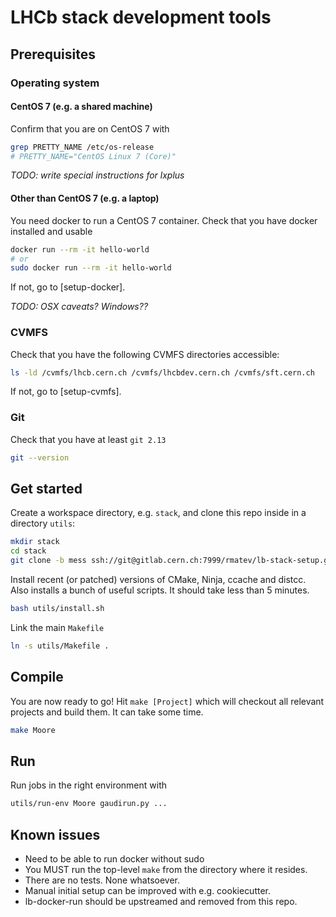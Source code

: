 # LHCb stack development tools

## Prerequisites
### Operating system
#### CentOS 7 (e.g. a shared machine)
Confirm that you are on CentOS 7 with
```sh
grep PRETTY_NAME /etc/os-release
# PRETTY_NAME="CentOS Linux 7 (Core)"
```
_TODO: write special instructions for lxplus_

#### Other than CentOS 7 (e.g. a laptop)
You need docker to run a CentOS 7 container.
Check that you have docker installed and usable
```sh
docker run --rm -it hello-world
# or
sudo docker run --rm -it hello-world
```
If not, go to [setup-docker].

_TODO: OSX caveats? Windows??_

### CVMFS
Check that you have the following CVMFS directories accessible:
```sh
ls -ld /cvmfs/lhcb.cern.ch /cvmfs/lhcbdev.cern.ch /cvmfs/sft.cern.ch
```
If not, go to [setup-cvmfs].

### Git
Check that you have at least `git 2.13`
```sh
git --version
```

## Get started
Create a workspace directory, e.g. `stack`, and clone this repo inside in a directory `utils`:
```sh
mkdir stack
cd stack
git clone -b mess ssh://git@gitlab.cern.ch:7999/rmatev/lb-stack-setup.git utils
```

Install recent (or patched) versions of CMake, Ninja, ccache and distcc. Also installs a bunch of useful scripts. It should take less than 5 minutes.
```sh
bash utils/install.sh
```

Link the main `Makefile`
```sh
ln -s utils/Makefile .
```

## Compile
You are now ready to go! Hit `make [Project]` which will checkout all relevant
projects and build them. It can take some time.
```sh
make Moore
```

## Run
Run jobs in the right environment with
```sh
utils/run-env Moore gaudirun.py ...
```

## Known issues
- Need to be able to run docker without sudo
- You MUST run the top-level `make` from the directory where it resides.
- There are no tests. None whatsoever.
- Manual initial setup can be improved with e.g. cookiecutter.
- lb-docker-run should be upstreamed and removed from this repo.




